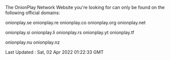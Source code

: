 The OnionPlay Network Website you're looking for can only be found on the
following official domains:

onionplay.se
onionplay.re
onionplay.co
onionplay.org
onionplay.net

onionplay.si
onionplay.li
onionplay.rs
onionplay.yt
onionplay.tf

onionplay.nu
onionplay.nz


Last Updated : Sat, 02 Apr 2022 01:22:33 GMT
